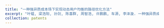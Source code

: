 ```yaml
---
title: "一种强异质成本场下实现动态用户均衡的路径优化方法"
excerpt: "叶韫, 梁浩阳, 孙剑, 陈喜群, 周智浩, 许鹏鹏, 车源, 李泽漩. 一种强异质成本场下实现动态用户均衡的路径优化方法. 受理申请号：2024107429613"
collection: patents
---
```

